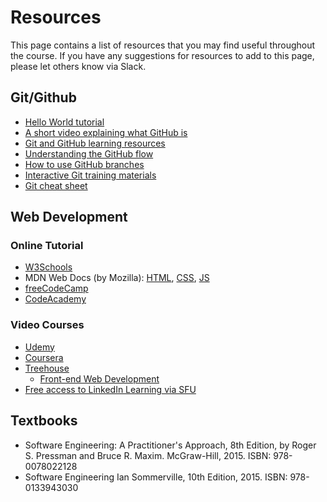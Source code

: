 # Resources

This page contains a list of resources that you may find useful throughout the course. If you have any suggestions for resources to add to this page, please let others know via Slack.

## Git/Github

- [Hello World tutorial](https://docs.github.com/en/get-started/quickstart/hello-world)
- [A short video explaining what GitHub is](https://www.youtube.com/watch?v=w3jLJU7DT5E&feature=youtu.be) 
- [Git and GitHub learning resources](https://docs.github.com/en/github/getting-started-with-github/git-and-github-learning-resources) 
- [Understanding the GitHub flow](https://guides.github.com/introduction/flow/)
- [How to use GitHub branches](https://www.youtube.com/watch?v=H5GJfcp3p4Q&feature=youtu.be)
- [Interactive Git training materials](https://githubtraining.github.io/training-manual/#/01_getting_ready_for_class)
- [Git cheat sheet](https://education.github.com/git-cheat-sheet-education.pdf)

## Web Development

### Online Tutorial

- [W3Schools](https://www.w3schools.com/)
- MDN Web Docs (by Mozilla): [HTML](https://developer.mozilla.org/en-US/docs/Learn/HTML), [CSS](https://developer.mozilla.org/en-US/docs/Learn/CSS), [JS](https://developer.mozilla.org/en-US/docs/Web/JavaScript)
- [freeCodeCamp](https://www.freecodecamp.org/learn/)
- [CodeAcademy](https://www.codecademy.com/catalog/subject/web-development)

### Video Courses

- [Udemy](https://www.udemy.com/)
- [Coursera](https://www.coursera.org/)
- [Treehouse](https://teamtreehouse.com/)
    - [Front-end Web Development](https://teamtreehouse.com/tracks/front-end-web-development)
- [Free access to LinkedIn Learning via SFU](https://www.lib.sfu.ca/find/other-materials/lil-linkedin-learning)

## Textbooks

- Software Engineering: A Practitioner's Approach, 8th Edition, by Roger S. Pressman and Bruce R. Maxim. McGraw-Hill, 2015. ISBN: 978-0078022128
- Software Engineering Ian Sommerville, 10th Edition, 2015. ISBN: 978-0133943030